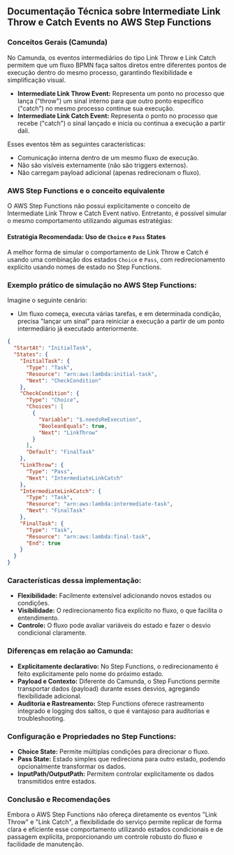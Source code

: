 ## Documentação Técnica sobre Intermediate Link Throw e Catch Events no AWS Step Functions

### Conceitos Gerais (Camunda)
No Camunda, os eventos intermediários do tipo Link Throw e Link Catch permitem que um fluxo BPMN faça saltos diretos entre diferentes pontos de execução dentro do mesmo processo, garantindo flexibilidade e simplificação visual.

- **Intermediate Link Throw Event:** Representa um ponto no processo que lança ("throw") um sinal interno para que outro ponto específico ("catch") no mesmo processo continue sua execução.
- **Intermediate Link Catch Event:** Representa o ponto no processo que recebe ("catch") o sinal lançado e inicia ou continua a execução a partir dali.

Esses eventos têm as seguintes características:
- Comunicação interna dentro de um mesmo fluxo de execução.
- Não são visíveis externamente (não são triggers externos).
- Não carregam payload adicional (apenas redirecionam o fluxo).

### AWS Step Functions e o conceito equivalente

O AWS Step Functions não possui explicitamente o conceito de Intermediate Link Throw e Catch Event nativo. Entretanto, é possível simular o mesmo comportamento utilizando algumas estratégias:

#### Estratégia Recomendada: Uso de `Choice` e `Pass` States

A melhor forma de simular o comportamento de Link Throw e Catch é usando uma combinação dos estados `Choice` e `Pass`, com redirecionamento explícito usando nomes de estado no Step Functions.

### Exemplo prático de simulação no AWS Step Functions:

Imagine o seguinte cenário:
- Um fluxo começa, executa várias tarefas, e em determinada condição, precisa "lançar um sinal" para reiniciar a execução a partir de um ponto intermediário já executado anteriormente.

```json
{
  "StartAt": "InitialTask",
  "States": {
    "InitialTask": {
      "Type": "Task",
      "Resource": "arn:aws:lambda:initial-task",
      "Next": "CheckCondition"
    },
    "CheckCondition": {
      "Type": "Choice",
      "Choices": [
        {
          "Variable": "$.needsReExecution",
          "BooleanEquals": true,
          "Next": "LinkThrow"
        }
      ],
      "Default": "FinalTask"
    },
    "LinkThrow": {
      "Type": "Pass",
      "Next": "IntermediateLinkCatch"
    },
    "IntermediateLinkCatch": {
      "Type": "Task",
      "Resource": "arn:aws:lambda:intermediate-task",
      "Next": "FinalTask"
    },
    "FinalTask": {
      "Type": "Task",
      "Resource": "arn:aws:lambda:final-task",
      "End": true
    }
  }
}
```

### Características dessa implementação:
- **Flexibilidade:** Facilmente extensível adicionando novos estados ou condições.
- **Visibilidade:** O redirecionamento fica explícito no fluxo, o que facilita o entendimento.
- **Controle:** O fluxo pode avaliar variáveis do estado e fazer o desvio condicional claramente.

### Diferenças em relação ao Camunda:
- **Explicitamente declarativo:** No Step Functions, o redirecionamento é feito explicitamente pelo nome do próximo estado.
- **Payload e Contexto:** Diferente do Camunda, o Step Functions permite transportar dados (payload) durante esses desvios, agregando flexibilidade adicional.
- **Auditoria e Rastreamento:** Step Functions oferece rastreamento integrado e logging dos saltos, o que é vantajoso para auditorias e troubleshooting.

### Configuração e Propriedades no Step Functions:

- **Choice State:** Permite múltiplas condições para direcionar o fluxo.
- **Pass State:** Estado simples que redireciona para outro estado, podendo opcionalmente transformar os dados.
- **InputPath/OutputPath:** Permitem controlar explicitamente os dados transmitidos entre estados.

### Conclusão e Recomendações

Embora o AWS Step Functions não ofereça diretamente os eventos "Link Throw" e "Link Catch", a flexibilidade do serviço permite replicar de forma clara e eficiente esse comportamento utilizando estados condicionais e de passagem explícita, proporcionando um controle robusto do fluxo e facilidade de manutenção.

